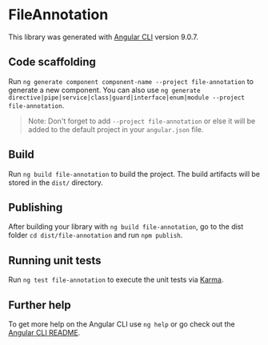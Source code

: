 # FileAnnotation

This library was generated with [Angular CLI](https://github.com/angular/angular-cli) version 9.0.7.

## Code scaffolding

Run `ng generate component component-name --project file-annotation` to generate a new component. You can also use `ng generate directive|pipe|service|class|guard|interface|enum|module --project file-annotation`.
> Note: Don't forget to add `--project file-annotation` or else it will be added to the default project in your `angular.json` file. 

## Build

Run `ng build file-annotation` to build the project. The build artifacts will be stored in the `dist/` directory.

## Publishing

After building your library with `ng build file-annotation`, go to the dist folder `cd dist/file-annotation` and run `npm publish`.

## Running unit tests

Run `ng test file-annotation` to execute the unit tests via [Karma](https://karma-runner.github.io).

## Further help

To get more help on the Angular CLI use `ng help` or go check out the [Angular CLI README](https://github.com/angular/angular-cli/blob/master/README.md).

